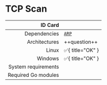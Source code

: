 # TCP Scan


|             ID Card |                                  |
| ------------------: | :------------------------------- |
|        Dependencies | [`ARP`](arp.md)                  |
|       Architectures | ++question++                     |
|               Linux | :white_check_mark:{ title="OK" } |
|             Windows | :white_check_mark:{ title="OK" } |
| System requirements |                                  |
| Required Go modules |                                  |
